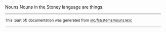 Nouns
Nouns in the Stoney language are things.

* * *

<small>This (part of) documentation was generated from [src/fst/stems/nouns.lexc](https://github.com/giellalt/lang-sto/blob/main/src/fst/stems/nouns.lexc)</small>

---

